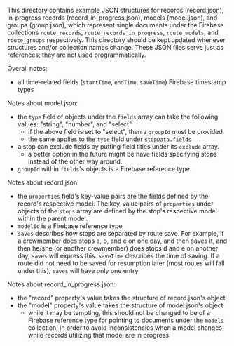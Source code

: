 
This directory contains example JSON structures for records (record.json), in-progress records (record_in_progress.json), models (model.json), and groups (group.json), which represent single documents under the Firebase collections `route_records`, `route_records_in_progress`, `route_models`, and `route_groups` respectively. This directory should be kept updated whenever structures and/or collection names change. These JSON files serve just as references; they are not used programmatically.

Overall notes:
- all time-related fields (`startTime`, `endTime`, `saveTime`) Firebase timestamp types

Notes about model.json:
- the `type` field of objects under the `fields` array can take the following values: "string", "number", and "select"
    - if the above field is set to "select", then a `groupId` must be provided
    - the same applies to the `type` field under `stopData.fields`
- a stop can exclude fields by putting field titles under its `exclude` array.
    - a better option in the future might be have fields specifying stops instead of the other way around.
- `groupId` within `fields`'s objects is a Firebase reference type

Notes about record.json:
- the `properties` field's key-value pairs are the fields defined by the record's respective model. The key-value pairs of `properties` under objects of the `stops` array are defined by the stop's respective model within the parent model.
- `modelId` is a Firebase reference type
- `saves` describes how stops are separated by route save. For example, if a crewmember does stops a, b, and c on one day, and then saves it, and then he/she (or another crewmember) does stops d and e on another day, `saves` will express this. `saveTime` describes the time of saving. If a route did not need to be saved for resumption later (most routes will fall under this), `saves` will have only one entry

Notes about record_in_progress.json:
- the "record" property's value takes the structure of record.json's object
- the "model" property's value takes the structure of model.json's object
   - while it may be tempting, this should not be changed to be of a Firebase reference type for pointing to documents under the `models` collection, in order to avoid inconsistencies when a model changes while records utilizing that model are in progress
